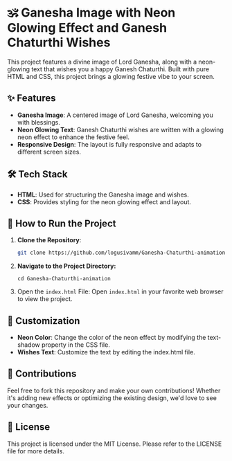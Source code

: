 # 🕉️ Ganesha Image with Neon Glowing Effect and Ganesh Chaturthi Wishes

This project features a divine image of Lord Ganesha, along with a neon-glowing text that wishes you a happy Ganesh Chaturthi. Built with pure HTML and CSS, this project brings a glowing festive vibe to your screen.

## ✨ Features

- **Ganesha Image**: A centered image of Lord Ganesha, welcoming you with blessings.
- **Neon Glowing Text**: Ganesh Chaturthi wishes are written with a glowing neon effect to enhance the festive feel.
- **Responsive Design**: The layout is fully responsive and adapts to different screen sizes.

## 🛠️ Tech Stack

- **HTML**: Used for structuring the Ganesha image and wishes.
- **CSS**: Provides styling for the neon glowing effect and layout.

## 🚀 How to Run the Project

1. **Clone the Repository**:
   ```bash
   git clone https://github.com/logusivamm/Ganesha-Chaturthi-animation.git
   ```

2. **Navigate to the Project Directory:**
    ```
    cd Ganesha-Chaturthi-animation
    ```

3. Open the `index.html` File: Open `index.html` in your favorite web browser to view the project.

## 🎨 Customization

- **Neon Color**: Change the color of the neon effect by modifying the text-shadow property in the CSS file.
- **Wishes Text**: Customize the text by editing the index.html file.

## 🤝 Contributions
Feel free to fork this repository and make your own contributions! Whether it's adding new effects or optimizing the existing design, we'd love to see your changes.

## 📜 License
This project is licensed under the MIT License. Please refer to the LICENSE file for more details.
